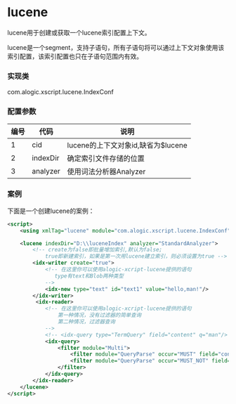 lucene
======

lucene用于创建或获取一个lucene索引配置上下文。

lucene是一个segment，支持子语句，所有子语句将可以通过上下文对象使用该索引配置，该索引配置也只在子语句范围内有效。


### 实现类

com.alogic.xscript.lucene.IndexConf


### 配置参数

| 编号 | 代码 | 说明 |
| ---- | ---- | ---- |
| 1 | cid | lucene的上下文对象id,缺省为$lucene | 
| 2 | indexDir | 确定索引文件存储的位置 |
| 3 | analyzer | 使用词法分析器Analyzer |



### 案例

下面是一个创建lucene的案例：

```xml
<script>
    <using xmlTag="lucene" module="com.alogic.xscript.lucene.IndexConf"/>

    <lucene indexDir="D:\\luceneIndex" analyzer="StandardAnalyzer">
    	<!-- create为false即批量增加索引,默认为false;
    		true即新建索引，如果是第一次用lucene建立索引，则必须设置为true -->
    	<idx-writer create="true">
	        <!-- 在这里你可以使用alogic-xcript-lucene提供的语句
	           type有text和Blob两种类型
	        -->        
	        <idx-new type="text" id="text1" value="hello,man!"/>  
        </idx-writer>   
    	 <idx-reader>
	        <!-- 在这里你可以使用alogic-xcript-lucene提供的语句
	        	第一种情况，没有过滤器的简单查询
	        	第二种情况，过滤器查询
	        -->
       		<!-- <idx-query type="TermQuery" field="content" q="man"/> -->
        	<idx-query>
        		<filter module="Multi">
        			<filter module="QueryParse" occur="MUST" field="content" q="woman"/>
        			<filter module="QueryParse" occur="MUST_NOT" field="content" q="man"/>
        		</filter>
        	</idx-query>
        </idx-reader>
    </lucene>
</script>
```
